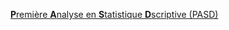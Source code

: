[**P**remière **A**nalyse en **S**tatistique **D**scriptive (PASD)](https://istom-my.sharepoint.com/:f:/g/personal/a_gere_istom_fr/EshYCnVCQdRAj57v68Sxko0B37j7rK8YNpPhJQlufF-uZA?e=05HV2K)